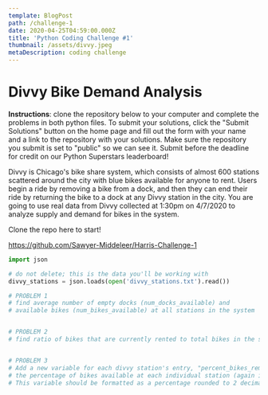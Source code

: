```yaml
---
template: BlogPost
path: /challenge-1
date: 2020-04-25T04:59:00.000Z
title: 'Python Coding Challenge #1'
thumbnail: /assets/divvy.jpeg
metaDescription: coding challenge
---
```

# Divvy Bike Demand Analysis

**Instructions**: clone the repository below to your computer and complete the problems in both python files. To submit your solutions, click the "Submit Solutions" button on the home page and fill out the form with your name and a link to the repository with your solutions. Make sure the repository you submit is set to "public" so we can see it. Submit before the deadline for credit on our Python Superstars leaderboard! 

Divvy is Chicago's bike share system, which consists of almost 600 stations scattered around the city with blue bikes available for anyone to rent. Users begin a ride by removing a bike from a dock, and then they can end their ride by returning the bike to a dock at any Divvy station in the city. You are going to use real data from Divvy collected at 1:30pm on 4/7/2020 to analyze supply and demand for bikes in the system.

Clone the repo here to start! <!--StartFragment-->

<https://github.com/Sawyer-Middeleer/Harris-Challenge-1>

<!--EndFragment-->

```python
import json

# do not delete; this is the data you'll be working with
divvy_stations = json.loads(open('divvy_stations.txt').read())

# PROBLEM 1
# find average number of empty docks (num_docks_available) and 
# available bikes (num_bikes_available) at all stations in the system


# PROBLEM 2
# find ratio of bikes that are currently rented to total bikes in the system (ignore ebikes)


# PROBLEM 3 
# Add a new variable for each divvy station's entry, "percent_bikes_remaining", that shows 
# the percentage of bikes available at each individual station (again ignore ebikes). 
# This variable should be formatted as a percentage rounded to 2 decimal places, e.g. 66.67%
```
